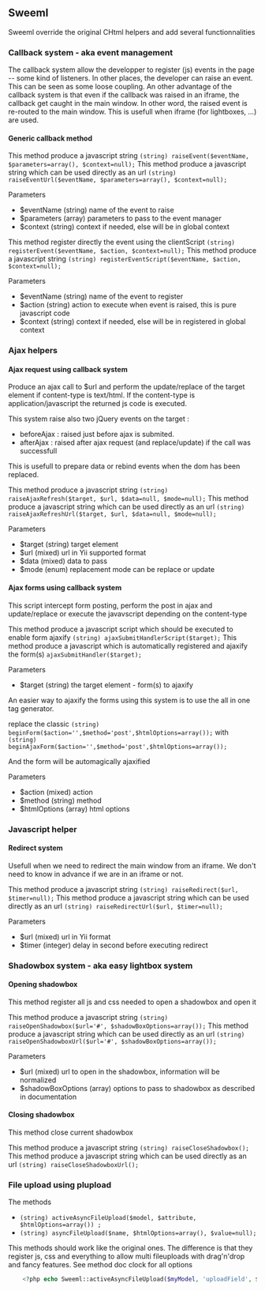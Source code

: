 ## Sweeml

Sweeml override the original CHtml helpers and add several functionnalities

### Callback system - aka event management

The callback system allow the developper to register (js) events in the page -- some kind of listeners.
In other places, the developer can raise an event.
This can be seen as some loose coupling. An other advantage of the callback system is
that even if the callback was raised in an iframe, the callback get caught in the main window.
In other word, the raised event is re-routed to the main window. This is usefull when 
iframe (for lightboxes, ...) are used.

#### Generic callback method

This method produce a javascript string
````(string) raiseEvent($eventName, $parameters=array(), $context=null);````
This method produce a javascript string which can be used directly as an url
````(string) raiseEventUrl($eventName, $parameters=array(), $context=null);````

Parameters

* $eventName (string) name of the event to raise
* $parameters (array) parameters to pass to the event manager
* $context (string) context if needed, else will be in global context

This method register directly the event using the clientScript
````(string) registerEvent($eventName, $action, $context=null);````
This method produce a javascript string
````(string) registerEventScript($eventName, $action, $context=null);````

Parameters

* $eventName (string) name of the event to register
* $action (string) action to execute when event is raised, this is pure javascript code
* $context (string) context if needed, else will be in registered in global context

### Ajax helpers 

#### Ajax request using callback system

Produce an ajax call to $url and perform the update/replace
of the target element if content-type is text/html. If the content-type is application/javascript
the returned js code is executed.

This system raise also two jQuery events on the target : 

* beforeAjax : raised just before ajax is submited.
* afterAjax : raised after ajax request (and replace/update) if the call was successfull

This is usefull to prepare data or rebind events when the dom has been replaced.

This method produce a javascript string
````(string) raiseAjaxRefresh($target, $url, $data=null, $mode=null);````
This method produce a javascript string which can be used directly as an url
````(string) raiseAjaxRefreshUrl($target, $url, $data=null, $mode=null);````

Parameters

* $target (string) target element
* $url (mixed) url in Yii supported format
* $data (mixed) data to pass
* $mode (enum) replacement mode can be replace or update

#### Ajax forms using callback system

This script intercept form posting, perform the post in ajax and update/replace or execute
the javavscript depending on the content-type

This method produce a javascript script which should be executed to enable form ajaxify
````(string) ajaxSubmitHandlerScript($target);````
This method produce a javascript which is automatically registered and ajaxify the form(s)
````ajaxSubmitHandler($target);````

Parameters

* $target (string) the target element - form(s) to ajaxify

An easier way to ajaxify the forms using this system is to use the all
in one tag generator.

replace the classic 
````(string) beginForm($action='',$method='post',$htmlOptions=array());````
with
````(string) beginAjaxForm($action='',$method='post',$htmlOptions=array());````

And the form will be automagically ajaxified

Parameters

* $action (mixed) action
* $method (string) method
* $htmlOptions (array) html options

### Javascript helper

#### Redirect system

Usefull when we need to redirect the main window from an iframe. We don't need
to know in advance if we are in an iframe or not.

This method produce a javascript string
````(string) raiseRedirect($url, $timer=null);````
This method produce a javascript string which can be used directly as an url
````(string) raiseRedirectUrl($url, $timer=null);````

Parameters

* $url (mixed) url in Yii format
* $timer (integer) delay in second before executing redirect

### Shadowbox system - aka easy lightbox system

#### Opening shadowbox

This method register all js and css needed to open a shadowbox and open it

This method produce a javascript string
````(string) raiseOpenShadowbox($url='#', $shadowBoxOptions=array());````
This method produce a javascript string which can be used directly as an url
````(string) raiseOpenShadowboxUrl($url='#', $shadowBoxOptions=array());````

Parameters

* $url (mixed) url to open in the shadowbox, information will be normalized
* $shadowBoxOptions (array) options to pass to shadowbox as described in documentation

#### Closing shadowbox

This method close current shadowbox

This method produce a javascript string
````(string) raiseCloseShadowbox();````
This method produce a javascript string which can be used directly as an url
````(string) raiseCloseShadowboxUrl();````

### File upload using plupload

The methods

* ````(string) activeAsyncFileUpload($model, $attribute, $htmlOptions=array()) ;````
* ````(string) asyncFileUpload($name, $htmlOptions=array(), $value=null);````

This methods should work like the original ones.
The difference is that they register js, css and everything to allow multi fileuploads with drag'n'drop
and fancy features. See method doc clock for all options

````php
    <?php echo Sweeml::activeAsyncFileUpload($myModel, 'uploadField', $options); ?>
````


